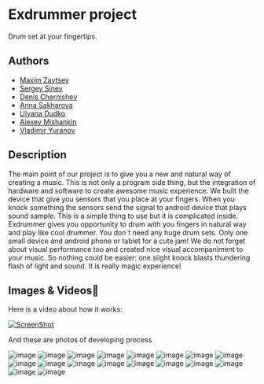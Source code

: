 # Exdrummer project
Drum set at your fingertips.

## Authors
- [Maxim Zaytsev](https://github.com/maxim-zaytsev)
- [Sergey Sinev](https://github.com/xeodon)
- [Denis Chernishev](https://github.com/zoirs)
- [Anna Sakharova](https://github.com/AnnaSakharova)
- [Ulyana Dudko](https://github.com/ulyanao)
- [Alexey Mishankin](https://github.com/lm231290)
- [Vladimir Yuranov]()

## Description
The main point of our project is to give you a new and natural way of creating a music. This is not only a program side thing, but the integration of hardware and software to create awesome music experience. We built the device that give you sensors that you place at your fingers. When you knock something the sensors send the signal to android device that plays sound sample. This is a simple thing to use but it is complicated inside. Exdrummer gives you opportunity to drum with you fingers in natural way and play like cool drummer. You don`t need any huge drum sets. Only one small device and android phone or tablet for a cute jam!
We do not forget about visual performance too and created nice visual accompaniment to your music.
So nothing could be easier: one slight knock blasts thundering flash of light and sound. It is really magic experience!


## Images & Videos
Here is a video about how it works:

[![ScreenShot](https://i.ytimg.com/vi/M94ZPlU1beA/2.jpg?1394352715745)](http://youtu.be/M94ZPlU1beA)

And these are photos of developing process

![image](project_images/IMG_001.jpg)
![image](project_images/IMG_002.jpg)
![image](project_images/IMG_003.jpg)
![image](project_images/IMG_004.jpg)
![image](project_images/IMG_005.jpg)
![image](project_images/IMG_006.jpg)
![image](project_images/IMG_007.jpg)
![image](project_images/IMG_008.jpg)
![image](project_images/IMG_010.jpg)
![image](project_images/IMG_011.jpg)
![image](project_images/IMG_012.jpg)
![image](project_images/IMG_013.jpg)
![image](project_images/IMG_014.jpg)
![image](project_images/IMG_015.jpg)
![image](project_images/IMG_016.jpg)
![image](project_images/IMG_017.jpg)
![image](project_images/IMG_018.jpg)
![image](project_images/IMG_021.jpg)




